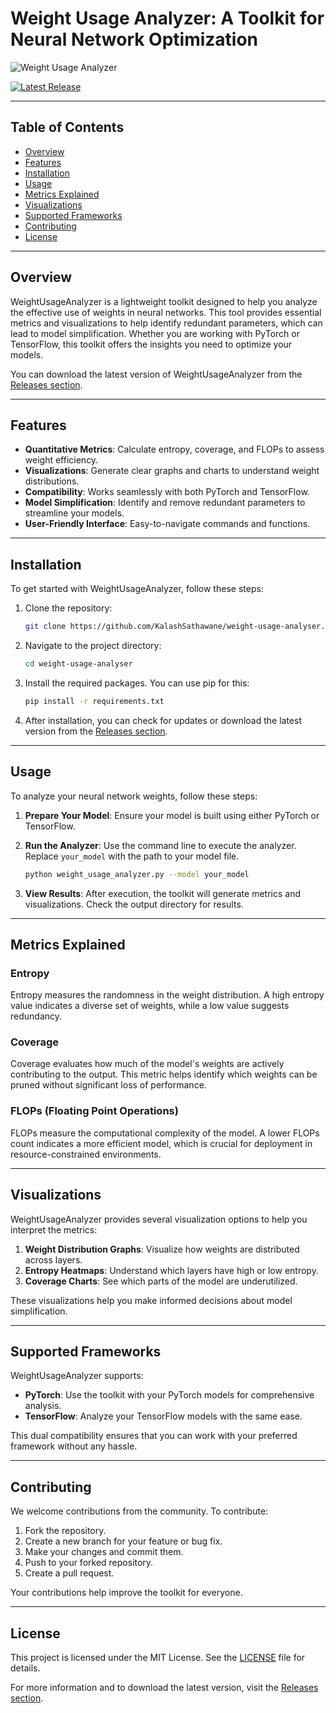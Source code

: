# Weight Usage Analyzer: A Toolkit for Neural Network Optimization

![Weight Usage Analyzer](https://img.shields.io/badge/Weight%20Usage%20Analyzer-Toolkit-blue)

[![Latest Release](https://img.shields.io/github/v/release/KalashSathawane/weight-usage-analyser)](https://github.com/KalashSathawane/weight-usage-analyser/releases)

---

## Table of Contents

- [Overview](#overview)
- [Features](#features)
- [Installation](#installation)
- [Usage](#usage)
- [Metrics Explained](#metrics-explained)
- [Visualizations](#visualizations)
- [Supported Frameworks](#supported-frameworks)
- [Contributing](#contributing)
- [License](#license)

---

## Overview

WeightUsageAnalyzer is a lightweight toolkit designed to help you analyze the effective use of weights in neural networks. This tool provides essential metrics and visualizations to help identify redundant parameters, which can lead to model simplification. Whether you are working with PyTorch or TensorFlow, this toolkit offers the insights you need to optimize your models.

You can download the latest version of WeightUsageAnalyzer from the [Releases section](https://github.com/KalashSathawane/weight-usage-analyser/releases).

---

## Features

- **Quantitative Metrics**: Calculate entropy, coverage, and FLOPs to assess weight efficiency.
- **Visualizations**: Generate clear graphs and charts to understand weight distributions.
- **Compatibility**: Works seamlessly with both PyTorch and TensorFlow.
- **Model Simplification**: Identify and remove redundant parameters to streamline your models.
- **User-Friendly Interface**: Easy-to-navigate commands and functions.

---

## Installation

To get started with WeightUsageAnalyzer, follow these steps:

1. Clone the repository:

   ```bash
   git clone https://github.com/KalashSathawane/weight-usage-analyser.git
   ```

2. Navigate to the project directory:

   ```bash
   cd weight-usage-analyser
   ```

3. Install the required packages. You can use pip for this:

   ```bash
   pip install -r requirements.txt
   ```

4. After installation, you can check for updates or download the latest version from the [Releases section](https://github.com/KalashSathawane/weight-usage-analyser/releases).

---

## Usage

To analyze your neural network weights, follow these steps:

1. **Prepare Your Model**: Ensure your model is built using either PyTorch or TensorFlow.

2. **Run the Analyzer**: Use the command line to execute the analyzer. Replace `your_model` with the path to your model file.

   ```bash
   python weight_usage_analyzer.py --model your_model
   ```

3. **View Results**: After execution, the toolkit will generate metrics and visualizations. Check the output directory for results.

---

## Metrics Explained

### Entropy

Entropy measures the randomness in the weight distribution. A high entropy value indicates a diverse set of weights, while a low value suggests redundancy.

### Coverage

Coverage evaluates how much of the model's weights are actively contributing to the output. This metric helps identify which weights can be pruned without significant loss of performance.

### FLOPs (Floating Point Operations)

FLOPs measure the computational complexity of the model. A lower FLOPs count indicates a more efficient model, which is crucial for deployment in resource-constrained environments.

---

## Visualizations

WeightUsageAnalyzer provides several visualization options to help you interpret the metrics:

1. **Weight Distribution Graphs**: Visualize how weights are distributed across layers.
2. **Entropy Heatmaps**: Understand which layers have high or low entropy.
3. **Coverage Charts**: See which parts of the model are underutilized.

These visualizations help you make informed decisions about model simplification.

---

## Supported Frameworks

WeightUsageAnalyzer supports:

- **PyTorch**: Use the toolkit with your PyTorch models for comprehensive analysis.
- **TensorFlow**: Analyze your TensorFlow models with the same ease.

This dual compatibility ensures that you can work with your preferred framework without any hassle.

---

## Contributing

We welcome contributions from the community. To contribute:

1. Fork the repository.
2. Create a new branch for your feature or bug fix.
3. Make your changes and commit them.
4. Push to your forked repository.
5. Create a pull request.

Your contributions help improve the toolkit for everyone.

---

## License

This project is licensed under the MIT License. See the [LICENSE](LICENSE) file for details.

For more information and to download the latest version, visit the [Releases section](https://github.com/KalashSathawane/weight-usage-analyser/releases).